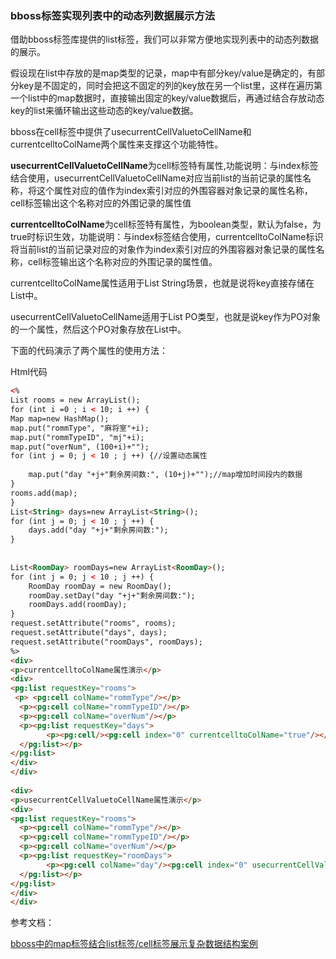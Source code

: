 ### bboss标签实现列表中的动态列数据展示方法

借助bboss标签库提供的list标签，我们可以非常方便地实现列表中的动态列数据的展示。

假设现在list中存放的是map类型的记录，map中有部分key/value是确定的，有部分key是不固定的，同时会把这不固定的列的key放在另一个list里，这样在遍历第一个list中的map数据时，直接输出固定的key/value数据后，再通过结合存放动态key的list来循环输出这些动态的key/value数据。

bboss在cell标签中提供了usecurrentCellValuetoCellName和currentcelltoColName两个属性来支撑这个功能特性。

**usecurrentCellValuetoCellName**为cell标签特有属性,功能说明：与index标签结合使用，usecurrentCellValuetoCellName对应当前list的当前记录的属性名称，将这个属性对应的值作为index索引对应的外围容器对象记录的属性名称，cell标签输出这个名称对应的外围记录的属性值

**currentcelltoColName**为cell标签特有属性，为boolean类型，默认为false，为true时标识生效，功能说明：与index标签结合使用，currentcelltoColName标识将当前list的当前记录对应的对象作为index索引对应的外围容器对象记录的属性名称，cell标签输出这个名称对应的外围记录的属性值。

currentcelltoColName属性适用于List String场景，也就是说将key直接存储在List中。

usecurrentCellValuetoCellName适用于List PO类型，也就是说key作为PO对象的一个属性，然后这个PO对象存放在List中。

下面的代码演示了两个属性的使用方法：

Html代码  

```html
<%  
List rooms = new ArrayList();  
for (int i =0 ; i < 10; i ++) {  
Map map=new HashMap();  
map.put("rommType", "麻将室"+i);  
map.put("rommTypeID", "mj"+i);  
map.put("overNum", (100+i)+"");  
for (int j = 0; j < 10 ; j ++) {//设置动态属性  
  
    map.put("day "+j+"剩余房间数:", (10+j)+"");//map增加时间段内的数据  
}  
rooms.add(map);  
}  
List<String> days=new ArrayList<String>();  
for (int j = 0; j < 10 ; j ++) {  
    days.add("day "+j+"剩余房间数:");  
}  
  
  
List<RoomDay> roomDays=new ArrayList<RoomDay>();  
for (int j = 0; j < 10 ; j ++) {  
    RoomDay roomDay = new RoomDay();  
    roomDay.setDay("day "+j+"剩余房间数:");  
    roomDays.add(roomDay);  
}  
request.setAttribute("rooms", rooms);  
request.setAttribute("days", days);  
request.setAttribute("roomDays", roomDays);  
%>  
<div>  
<p>currentcelltoColName属性演示</p>  
<div>  
<pg:list requestKey="rooms">  
 <p> <pg:cell colName="rommType"/></p>  
  <p><pg:cell colName="rommTypeID"/></p>  
  <p><pg:cell colName="overNum"/></p>  
  <p><pg:list requestKey="days">  
        <p><pg:cell/><pg:cell index="0" currentcelltoColName="true"/></p>  
  </pg:list></p>  
</pg:list>  
</div>  
</div>  
  
<div>  
<p>usecurrentCellValuetoCellName属性演示</p>  
<div>  
<pg:list requestKey="rooms">  
  <p><pg:cell colName="rommType"/></p>  
  <p><pg:cell colName="rommTypeID"/></p>  
  <p><pg:cell colName="overNum"/></p>  
  <p><pg:list requestKey="roomDays">  
        <p><pg:cell colName="day"/><pg:cell index="0" usecurrentCellValuetoCellName="day"/></p>  
  </pg:list></p>  
</pg:list>  
</div>  
</div>  
```

参考文档：

[bboss中的map标签结合list标签/cell标签展示复杂数据结构案例](http://yin-bp.iteye.com/blog/1668729)